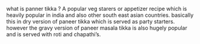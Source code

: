 what is panner tikka ?
 A popular veg starers or appetizer recipe which is heavily popular in india and also other south east asian countries. basically this in dry version of paneer tikka which is served as party starters. however the gravy version of paneer masala tikka is also hugely popular and is served with roti and chapathi’s.